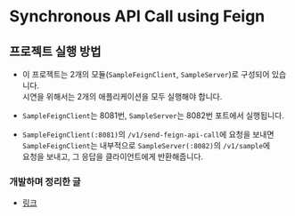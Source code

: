 # Synchronous API Call using Feign

<h2>프로젝트 실행 방법</h2>

- 이 프로젝트는 2개의 모듈(`SampleFeignClient`, `SampleServer`)로 구성되어 있습니다.   
  시연을 위해서는 2개의 애플리케이션을 모두 실행해야 합니다.
  
- `SampleFeignClient`는 8081번, `SampleServer`는 8082번 포트에서 실행됩니다.

- `SampleFeignClient(:8081)`의 `/v1/send-feign-api-call`에 요청을 보내면   
  `SampleFeignClient`는 내부적으로 `SampleServer(:8082)`의 `/v1/sample`에   
  요청을 보내고, 그 응답을 클라이언트에게 반환해줍니다.

<h3>개발하며 정리한 글</h3>

- <a href="https://github.com/sang-w0o/Study/blob/master/Backend%20Frameworks/Spring/MSA/Feign%20%EC%82%AC%EC%9A%A9%ED%95%98%EA%B8%B0.md">링크</a>

